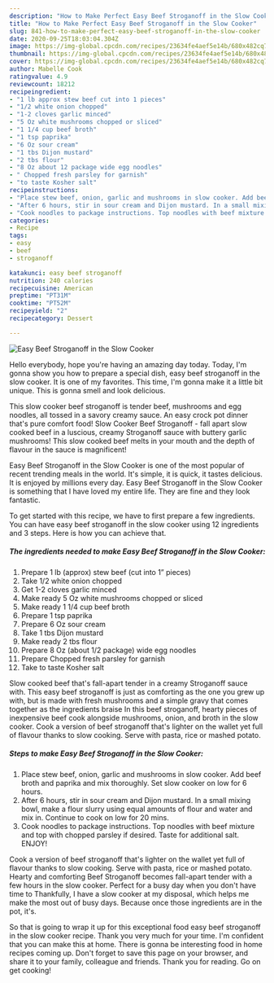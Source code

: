 ```yaml
---
description: "How to Make Perfect Easy Beef Stroganoff in the Slow Cooker"
title: "How to Make Perfect Easy Beef Stroganoff in the Slow Cooker"
slug: 841-how-to-make-perfect-easy-beef-stroganoff-in-the-slow-cooker
date: 2020-09-25T18:03:04.304Z
image: https://img-global.cpcdn.com/recipes/23634fe4aef5e14b/680x482cq70/easy-beef-stroganoff-in-the-slow-cooker-recipe-main-photo.jpg
thumbnail: https://img-global.cpcdn.com/recipes/23634fe4aef5e14b/680x482cq70/easy-beef-stroganoff-in-the-slow-cooker-recipe-main-photo.jpg
cover: https://img-global.cpcdn.com/recipes/23634fe4aef5e14b/680x482cq70/easy-beef-stroganoff-in-the-slow-cooker-recipe-main-photo.jpg
author: Mabelle Cook
ratingvalue: 4.9
reviewcount: 18212
recipeingredient:
- "1 lb approx stew beef cut into 1 pieces"
- "1/2 white onion chopped"
- "1-2 cloves garlic minced"
- "5 Oz white mushrooms chopped or sliced"
- "1 1/4 cup beef broth"
- "1 tsp paprika"
- "6 Oz sour cream"
- "1 tbs Dijon mustard"
- "2 tbs flour"
- "8 Oz about 12 package wide egg noodles"
- " Chopped fresh parsley for garnish"
- "to taste Kosher salt"
recipeinstructions:
- "Place stew beef, onion, garlic and mushrooms in slow cooker. Add beef broth and paprika and mix thoroughly. Set slow cooker on low for 6 hours."
- "After 6 hours, stir in sour cream and Dijon mustard. In a small mixing bowl, make a flour slurry using equal amounts of flour and water and mix in. Continue to cook on low for 20 mins."
- "Cook noodles to package instructions. Top noodles with beef mixture and top with chopped parsley if desired. Taste for additional salt. ENJOY!"
categories:
- Recipe
tags:
- easy
- beef
- stroganoff

katakunci: easy beef stroganoff 
nutrition: 240 calories
recipecuisine: American
preptime: "PT31M"
cooktime: "PT52M"
recipeyield: "2"
recipecategory: Dessert

---
```



![Easy Beef Stroganoff in the Slow Cooker](https://img-global.cpcdn.com/recipes/23634fe4aef5e14b/680x482cq70/easy-beef-stroganoff-in-the-slow-cooker-recipe-main-photo.jpg)

Hello everybody, hope you're having an amazing day today. Today, I'm gonna show you how to prepare a special dish, easy beef stroganoff in the slow cooker. It is one of my favorites. This time, I'm gonna make it a little bit unique. This is gonna smell and look delicious.

This slow cooker beef stroganoff is tender beef, mushrooms and egg noodles, all tossed in a savory creamy sauce. An easy crock pot dinner that&#39;s pure comfort food! Slow Cooker Beef Stroganoff - fall apart slow cooked beef in a luscious, creamy Stroganoff sauce with buttery garlic mushrooms! This slow cooked beef melts in your mouth and the depth of flavour in the sauce is magnificent!

Easy Beef Stroganoff in the Slow Cooker is one of the most popular of recent trending meals in the world. It's simple, it is quick, it tastes delicious. It is enjoyed by millions every day. Easy Beef Stroganoff in the Slow Cooker is something that I have loved my entire life. They are fine and they look fantastic.


To get started with this recipe, we have to first prepare a few ingredients. You can have easy beef stroganoff in the slow cooker using 12 ingredients and 3 steps. Here is how you can achieve that.

<!--inarticleads1-->

##### The ingredients needed to make Easy Beef Stroganoff in the Slow Cooker:

1. Prepare 1 lb (approx) stew beef (cut into 1” pieces)
1. Take 1/2 white onion chopped
1. Get 1-2 cloves garlic minced
1. Make ready 5 Oz white mushrooms chopped or sliced
1. Make ready 1 1/4 cup beef broth
1. Prepare 1 tsp paprika
1. Prepare 6 Oz sour cream
1. Take 1 tbs Dijon mustard
1. Make ready 2 tbs flour
1. Prepare 8 Oz (about 1/2 package) wide egg noodles
1. Prepare  Chopped fresh parsley for garnish
1. Take to taste Kosher salt


Slow cooked beef that&#39;s fall-apart tender in a creamy Stroganoff sauce with. This easy beef stroganoff is just as comforting as the one you grew up with, but is made with fresh mushrooms and a simple gravy that comes together as the ingredients braise In this beef stroganoff, hearty pieces of inexpensive beef cook alongside mushrooms, onion, and broth in the slow cooker. Cook a version of beef stroganoff that&#39;s lighter on the wallet yet full of flavour thanks to slow cooking. Serve with pasta, rice or mashed potato. 

<!--inarticleads2-->

##### Steps to make Easy Beef Stroganoff in the Slow Cooker:

1. Place stew beef, onion, garlic and mushrooms in slow cooker. Add beef broth and paprika and mix thoroughly. Set slow cooker on low for 6 hours.
1. After 6 hours, stir in sour cream and Dijon mustard. In a small mixing bowl, make a flour slurry using equal amounts of flour and water and mix in. Continue to cook on low for 20 mins.
1. Cook noodles to package instructions. Top noodles with beef mixture and top with chopped parsley if desired. Taste for additional salt. ENJOY!


Cook a version of beef stroganoff that&#39;s lighter on the wallet yet full of flavour thanks to slow cooking. Serve with pasta, rice or mashed potato. Hearty and comforting Beef Stroganoff becomes fall-apart tender with a few hours in the slow cooker. Perfect for a busy day when you don&#39;t have time to Thankfully, I have a slow cooker at my disposal, which helps me make the most out of busy days. Because once those ingredients are in the pot, it&#39;s. 

So that is going to wrap it up for this exceptional food easy beef stroganoff in the slow cooker recipe. Thank you very much for your time. I'm confident that you can make this at home. There is gonna be interesting food in home recipes coming up. Don't forget to save this page on your browser, and share it to your family, colleague and friends. Thank you for reading. Go on get cooking!
